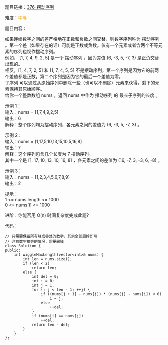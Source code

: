 题目链接：[376-摆动序列](https://leetcode-cn.com/problems/wiggle-subsequence/)

难度：<font color="Orange">中等</font>

题目内容：

如果连续数字之间的差严格地在正数和负数之间交替，则数字序列称为 摆动序列 。第一个差（如果存在的话）可能是正数或负数。仅有一个元素或者含两个不等元素的序列也视作摆动序列。<br>
例如， [1, 7, 4, 9, 2, 5] 是一个 摆动序列 ，因为差值 (6, -3, 5, -7, 3) 是正负交替出现的。<br>
相反，[1, 4, 7, 2, 5] 和 [1, 7, 4, 5, 5] 不是摆动序列，第一个序列是因为它的前两个差值都是正数，第二个序列是因为它的最后一个差值为零。<br>
子序列 可以通过从原始序列中删除一些（也可以不删除）元素来获得，剩下的元素保持其原始顺序。<br>
给你一个整数数组 nums ，返回 nums 中作为 摆动序列 的 最长子序列的长度 。

示例 1：<br>
输入：nums = [1,7,4,9,2,5]<br>
输出：6<br>
解释：整个序列均为摆动序列，各元素之间的差值为 (6, -3, 5, -7, 3) 。

示例 2：<br>
输入：nums = [1,17,5,10,13,15,10,5,16,8]<br>
输出：7<br>
解释：这个序列包含几个长度为 7 摆动序列。<br>
其中一个是 [1, 17, 10, 13, 10, 16, 8] ，各元素之间的差值为 (16, -7, 3, -3, 6, -8) 。

示例 3：<br>
输入：nums = [1,2,3,4,5,6,7,8,9]<br>
输出：2

提示：<br>
1 <= nums.length <= 1000<br>
0 <= nums[i] <= 1000

进阶：你能否用 O(n) 时间复杂度完成此题?


代码：
```
// 只需要保留所有峰或谷处的数字，其余全部删掉即可
// 注意数字相等的情况，需要删掉
class Solution {
public:
    int wiggleMaxLength(vector<int>& nums) {
        int len = nums.size();
        if (len < 2)
            return len;
        else {
            int del = 0;
            int i = 0;
            int j = 1;
            for (; j < len - 1; ++j) {
                if ((nums[j + 1] - nums[j]) * (nums[j] - nums[i]) < 0)
                    i = j;
                else
                    ++del;
            }
            if (nums[i] == nums[j])
                ++del;
            return len - del;
        }
    }
};
```